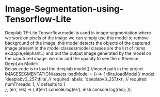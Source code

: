 # Image-Segmentation-using-Tensorflow-Lite


Deeplab TF-Lite Tensorflow model is used in image-segmentation where we work on pixels of the image
we can simply use this model to remove background of the image. this model detects the objects of the captured image
present in the model classes(model classes are the list of items ex.apple,elephant..) and put the output image generated by the model on the caputured image.
we can add the opacity to see the difference.
<br/>DeepLab Model:
<br/>Below code is to load the deeplab model() //model path in the project IMAGESEGMENTATION/assets
   loadModel = () => {
    tflite.loadModel({
      model: 'deeplabv3_257.tflite',// required
      labels: 'deeplabv3_257.txt',  // required
      numThreads: 1,                              // defaults to 1  
    },
    (err, res) => {
      if(err)
        console.log(err);
      else
        console.log(res);
    });

